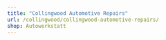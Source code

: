 ```yaml
---
title: "Collingwood Automotive Repairs"
url: /collingwood/collingwood-automotive-repairs/
shop: Autowerkstatt
---
```

